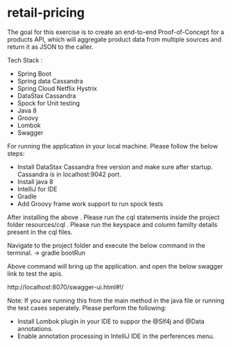 # retail-pricing

The goal for this exercise is to create an end-to-end Proof-of-Concept for a products API, which will aggregate product data from multiple sources and return it as JSON to the caller. 
  
  Tech Stack :
  - Spring Boot
  - Spring data Cassandra
  - Spring Cloud Netflix Hystrix
  - DataStax Cassandra
  - Spock for Unit testing
  - Java 8
  - Groovy
  - Lombok
  - Swagger


For running the application in your local machine. Please follow the below steps:
- Install DataStax Cassandra free version and make sure after startup. Cassandra is in localhost:9042 port. 
- Install java 8 
- IntelliJ for IDE
- Gradle 
- Add Groovy frame work support to run spock tests  

After installing the above . Please run the cql statements inside the project folder resources/cql . Please run the keyspace and column familty details present in the cql files.

Navigate to the project folder and execute the below command in the terminal.
-> gradle bootRun

Above command will bring up the application. and open the below swagger link to test the apis.

http://localhost:8070/swagger-ui.html#!/


Note:
If you are running this from the main method in the java file or running the test cases seperately. Please perform the following:
- Install Lombok plugin in your IDE to suppor the @Slf4j and @Data annotations.
- Enable annotation processing in IntelliJ IDE in the perferences menu.
